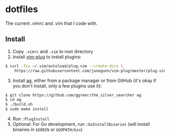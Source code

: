 # dotfiles

The current .vimrc and .vim that I code with.

## Install

1. Copy `.vimrc` and `.vim` to root directory
2. Install [vim-plug](https://github.com/junegunn/vim-plug) to install plugins:

  ```sh
  $ curl -fLo ~/.vim/autoload/plug.vim --create-dirs \
      https://raw.githubusercontent.com/junegunn/vim-plug/master/plug.vim
  ```

3. Install [ag](https://github.com/ggreer/the_silver_searcher), either from a package manager or from GitHub (it's okay if you don't install, only a few plugins use it):

  ```sh
  $ git clone https://github.com/ggreer/the_silver_searcher ag
  $ cd ag
  $ ./build.sh
  $ sudo make install
  ```

4. Run `:PlugInstall`
5. Optional: For Go development, run `:GoInstallBinaries` (will install binaries in `$GOBIN` or `$GOPATH/bin`)
